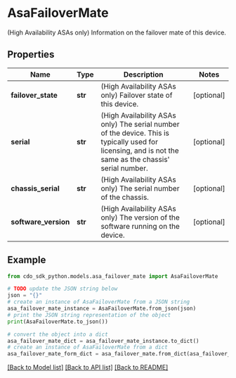# AsaFailoverMate

(High Availability ASAs only) Information on the failover mate of this device.

## Properties

Name | Type | Description | Notes
------------ | ------------- | ------------- | -------------
**failover_state** | **str** | (High Availability ASAs only) Failover state of this device. | [optional] 
**serial** | **str** | (High Availability ASAs only) The serial number of the device. This is typically used for licensing, and is not the same as the chassis&#39; serial number. | [optional] 
**chassis_serial** | **str** | (High Availability ASAs only) The serial number of the chassis. | [optional] 
**software_version** | **str** | (High Availability ASAs only) The version of the software running on the device. | [optional] 

## Example

```python
from cdo_sdk_python.models.asa_failover_mate import AsaFailoverMate

# TODO update the JSON string below
json = "{}"
# create an instance of AsaFailoverMate from a JSON string
asa_failover_mate_instance = AsaFailoverMate.from_json(json)
# print the JSON string representation of the object
print(AsaFailoverMate.to_json())

# convert the object into a dict
asa_failover_mate_dict = asa_failover_mate_instance.to_dict()
# create an instance of AsaFailoverMate from a dict
asa_failover_mate_form_dict = asa_failover_mate.from_dict(asa_failover_mate_dict)
```
[[Back to Model list]](../README.md#documentation-for-models) [[Back to API list]](../README.md#documentation-for-api-endpoints) [[Back to README]](../README.md)


